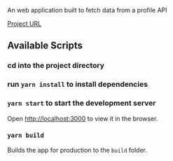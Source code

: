 An web application built to fetch data from a profile API

[Project URL](https://jolly-bassi-abd98f.netlify.app/)

## Available Scripts

### cd into the project directory

### run `yarn install` to install dependencies

### `yarn start` to start the development server

Open [http://localhost:3000](http://localhost:3000) to view it in the browser.


### `yarn build`

Builds the app for production to the `build` folder.<br />
